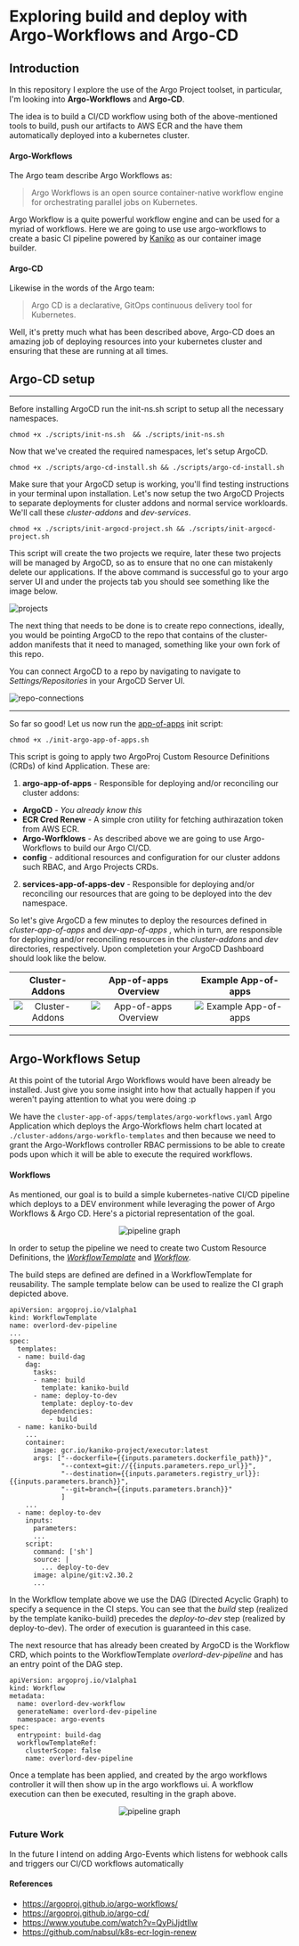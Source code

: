 # **Exploring build and deploy with Argo-Workflows and Argo-CD**

## **Introduction** 

In this repository I explore the use of the Argo Project toolset, in particular, I'm looking into **Argo-Workflows** and **Argo-CD**.

The idea is to build a CI/CD workflow using both of the above-mentioned tools to build, push our artifacts to AWS ECR and the have them automatically deployed into a kubernetes cluster. 

#### **Argo-Workflows**

The Argo team describe Argo Workflows as:
> Argo Workflows is an open source container-native workflow engine for orchestrating parallel jobs on Kubernetes.

Argo Workflow is a quite powerful workflow engine and can be used for a myriad of workflows. Here we are going to use use argo-workflows to create a basic CI pipeline powered by [Kaniko](https://github.com/GoogleContainerTools/kaniko) as our container image builder.

#### **Argo-CD**
Likewise in the words of the Argo team:
> Argo CD is a declarative, GitOps continuous delivery tool for Kubernetes.
 
 Well, it's pretty much what has been described above, Argo-CD does an amazing job of deploying resources into your kubernetes cluster and ensuring that these are running at all times.

## Argo-CD setup
<hr/>
Before installing ArgoCD run the init-ns.sh script to setup all the necessary namespaces.

``chmod +x ./scripts/init-ns.sh  && ./scripts/init-ns.sh``

Now that we've created the required namespaces, let's setup ArgoCD.

``chmod +x ./scripts/argo-cd-install.sh && ./scripts/argo-cd-install.sh``

Make sure that your ArgoCD setup is working, you'll find testing instructions in your terminal upon installation. Let's now setup the two ArgoCD Projects to separate deployments for cluster addons and normal service workloards. We'll call these *cluster-addons* and *dev-services*. 

  ``chmod +x ./scripts/init-argocd-project.sh && ./scripts/init-argocd-project.sh``

This script will create the two projects we require, later these two projects will be managed by ArgoCD, so as to ensure that no one can mistakenly delete our applications. 
If the above command is successful go to your argo server UI and under the projects tab you should see something like the image below.

![projects](./assets/projects.png)

The next thing that needs to be done is to create repo connections, ideally, you would be pointing ArgoCD to the repo that contains of the cluster-addon manifests that it need to managed, something like your own fork of this repo.

You can connect ArgoCD to a repo by navigating to navigate to *Settings/Repositories* in your ArgoCD Server UI.

<img src="./assets/repo-add.png" alt="repo-connections"/>

<hr/>

So far so good! Let us now run the [app-of-apps](https://argoproj.github.io/argo-cd/operator-manual/cluster-bootstrapping/) init script:

```
chmod +x ./init-argo-app-of-apps.sh
```

This script is going to apply two ArgoProj Custom Resource Definitions (CRDs) of kind Application. These are:

1. **argo-app-of-apps** - Responsible for deploying and/or reconciling our cluster addons:
  - **ArgoCD** - *You already know this*
  - **ECR Cred Renew** - A simple cron utility for fetching authirazation token from AWS ECR.
  - **Argo-Worfklows** - As described above we are going to use Argo-Workflows to build our Argo CI/CD.
  - **config** - additional resources and configuration for our cluster addons such RBAC, and Argo Projects CRDs.
2. **services-app-of-apps-dev** - Responsible for deploying and/or reconciling our resources that are going to be deployed into the dev namespace.

So let's give ArgoCD a few minutes to deploy the resources defined in *cluster-app-of-apps* and *dev-app-of-apps* , which in turn, are responsible for deploying and/or reconciling resources in the *cluster-addons* and *dev* directories, respectively. Upon completetion your ArgoCD Dashboard should look like the below.

Cluster-Addons             |  App-of-apps Overview  | Example App-of-apps
:-------------------------:|:-------------------------:|:-------------------------:
<img src="./assets/cluster-addons-app-of-apps.png" alt="Cluster-Addons" /> | <img src="./assets/cluster-addons-project.png" alt="App-of-apps Overview" /> | <img src="./assets/argo-cd-config.png" alt="Example App-of-apps"/>
<hr/>

## **Argo-Workflows Setup** 

At this point of the tutorial Argo Workflows would have been already be installed. Just give you some insight into how that actually happen if you weren't paying attention to what you were doing :p

We have the ```cluster-app-of-apps/templates/argo-workflows.yaml``` Argo Application which deploys the Argo-Workflows helm chart located at ```./cluster-addons/argo-workflo-templates``` and then because we need to grant the Argo-Workflows controller RBAC permissions to be able to create pods upon which it will be able to execute the required workflows.

#### Workflows

As mentioned, our goal is to build a simple kubernetes-native CI/CD pipeline which deploys to a DEV environment while leveraging the power of Argo Workflows & Argo CD. Here's a pictorial representation of the goal.

<div style="text-align:center"><img align="center" alt="pipeline graph"  src="./assets/pipeline.png"></div>

In order to setup the pipeline we need to create two Custom Resource Definitions, the [*WorkflowTemplate*](https://argoproj.github.io/argo-workflows/workflow-templates/#:~:text=Referencing%20Other%20WorkflowTemplates.-,WorkflowTemplate%20Spec,%C2%B6,-v2.7%20and%20after) and [*Workflow*](https://argoproj.github.io/argo-workflows/workflow-templates/#:~:text=%EE%8F%89-,Workflow%20Templates,%C2%B6,-v2.4%20and%20after). 

The build steps are defined are defined in a WorkflowTemplate for reusability. The sample template below can be used to realize the CI graph depicted above.

```
apiVersion: argoproj.io/v1alpha1
kind: WorkflowTemplate
name: overlord-dev-pipeline
...
spec:
  templates:
  - name: build-dag
    dag:
      tasks:
      - name: build
        template: kaniko-build
      - name: deploy-to-dev
        template: deploy-to-dev
        dependencies:
          - build
  - name: kaniko-build
    ...
    container:
      image: gcr.io/kaniko-project/executor:latest
      args: ["--dockerfile={{inputs.parameters.dockerfile_path}}",
             "--context=git://{{inputs.parameters.repo_url}}",
             "--destination={{inputs.parameters.registry_url}}:{{inputs.parameters.branch}}",
             "--git=branch={{inputs.parameters.branch}}"
             ]
    ...
  - name: deploy-to-dev
    inputs:
      parameters:
      ...
    script: 
      command: ['sh']
      source: |
        ... deploy-to-dev      
      image: alpine/git:v2.30.2
      ...
```

In the Workflow template above we use the DAG (Directed Acyclic Graph) to specify a sequence in the CI steps. 
You can see that the *build* step (realized by the template kaniko-build) precedes the *deploy-to-dev* step (realized by deploy-to-dev). The order of execution is guaranteed in this case.


The next resource that has already been created by ArgoCD is the Workflow CRD, which points to the WorkflowTemplate *overlord-dev-pipeline* and has an entry point of the DAG step.

```
apiVersion: argoproj.io/v1alpha1
kind: Workflow
metadata:
  name: overlord-dev-workflow
  generateName: overlord-dev-pipeline
  namespace: argo-events
spec:
  entrypoint: build-dag
  workflowTemplateRef:
    clusterScope: false
    name: overlord-dev-pipeline
```
 
Once a template has been applied, and created by the argo workflows controller it will then show up in the argo workflows ui. A workflow execution can then be executed, resulting in the graph above. 

<div style="text-align:center"><img align="center" alt="pipeline graph"  src="./assets/argo-workflow-templates.png"></div>

### Future Work

In the future I intend on adding Argo-Events which listens for webhook calls and triggers our CI/CD workflows automatically
#### References
- https://argoproj.github.io/argo-workflows/
- https://argoproj.github.io/argo-cd/
- https://www.youtube.com/watch?v=QyPiJjdtIlw
- https://github.com/nabsul/k8s-ecr-login-renew